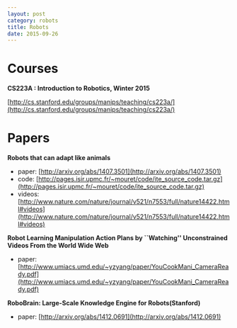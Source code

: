 ```yaml
---
layout: post
category: robots
title: Robots
date: 2015-09-26
---
```


# Courses

**CS223A : Introduction to Robotics, Winter 2015**

[http://cs.stanford.edu/groups/manips/teaching/cs223a/](http://cs.stanford.edu/groups/manips/teaching/cs223a/)

# Papers

**Robots that can adapt like animals**

- paper: [http://arxiv.org/abs/1407.3501](http://arxiv.org/abs/1407.3501)
- code: [http://pages.isir.upmc.fr/~mouret/code/ite_source_code.tar.gz](http://pages.isir.upmc.fr/~mouret/code/ite_source_code.tar.gz)
- videos: [http://www.nature.com/nature/journal/v521/n7553/full/nature14422.html#videos](http://www.nature.com/nature/journal/v521/n7553/full/nature14422.html#videos)

**Robot Learning Manipulation Action Plans by ``Watching'' Unconstrained Videos From the World Wide Web**

- paper: [http://www.umiacs.umd.edu/~yzyang/paper/YouCookMani_CameraReady.pdf](http://www.umiacs.umd.edu/~yzyang/paper/YouCookMani_CameraReady.pdf)

**RoboBrain: Large-Scale Knowledge Engine for Robots(Stanford)**

- paper: [http://arxiv.org/abs/1412.0691](http://arxiv.org/abs/1412.0691)
